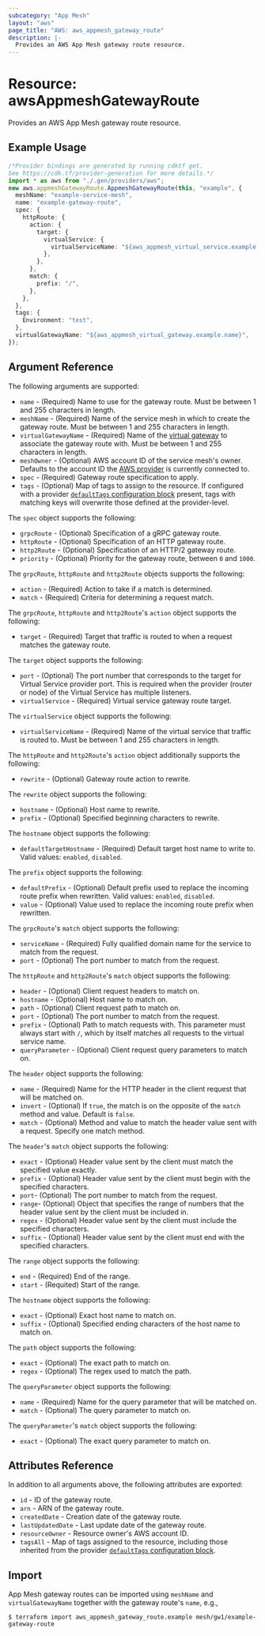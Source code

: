 ```yaml
---
subcategory: "App Mesh"
layout: "aws"
page_title: "AWS: aws_appmesh_gateway_route"
description: |-
  Provides an AWS App Mesh gateway route resource.
---
```


# Resource: awsAppmeshGatewayRoute

Provides an AWS App Mesh gateway route resource.

## Example Usage

```typescript
/*Provider bindings are generated by running cdktf get.
See https://cdk.tf/provider-generation for more details.*/
import * as aws from "./.gen/providers/aws";
new aws.appmeshGatewayRoute.AppmeshGatewayRoute(this, "example", {
  meshName: "example-service-mesh",
  name: "example-gateway-route",
  spec: {
    httpRoute: {
      action: {
        target: {
          virtualService: {
            virtualServiceName: "${aws_appmesh_virtual_service.example.name}",
          },
        },
      },
      match: {
        prefix: "/",
      },
    },
  },
  tags: {
    Environment: "test",
  },
  virtualGatewayName: "${aws_appmesh_virtual_gateway.example.name}",
});

```

## Argument Reference

The following arguments are supported:

* `name` - (Required) Name to use for the gateway route. Must be between 1 and 255 characters in length.
* `meshName` - (Required) Name of the service mesh in which to create the gateway route. Must be between 1 and 255 characters in length.
* `virtualGatewayName` - (Required) Name of the [virtual gateway](/docs/providers/aws/r/appmesh_virtual_gateway.html) to associate the gateway route with. Must be between 1 and 255 characters in length.
* `meshOwner` - (Optional) AWS account ID of the service mesh's owner. Defaults to the account ID the [AWS provider][1] is currently connected to.
* `spec` - (Required) Gateway route specification to apply.
* `tags` - (Optional) Map of tags to assign to the resource. If configured with a provider [`defaultTags` configuration block](https://registry.terraform.io/providers/hashicorp/aws/latest/docs#default_tags-configuration-block) present, tags with matching keys will overwrite those defined at the provider-level.

The `spec` object supports the following:

* `grpcRoute` - (Optional) Specification of a gRPC gateway route.
* `httpRoute` - (Optional) Specification of an HTTP gateway route.
* `http2Route` - (Optional) Specification of an HTTP/2 gateway route.
* `priority` - (Optional) Priority for the gateway route, between `0` and `1000`.

The `grpcRoute`, `httpRoute` and `http2Route` objects supports the following:

* `action` - (Required) Action to take if a match is determined.
* `match` - (Required) Criteria for determining a request match.

The `grpcRoute`, `httpRoute` and `http2Route`'s `action` object supports the following:

* `target` - (Required) Target that traffic is routed to when a request matches the gateway route.

The `target` object supports the following:

* `port` - (Optional) The port number that corresponds to the target for Virtual Service provider port. This is required when the provider (router or node) of the Virtual Service has multiple listeners.
* `virtualService` - (Required) Virtual service gateway route target.

The `virtualService` object supports the following:

* `virtualServiceName` - (Required) Name of the virtual service that traffic is routed to. Must be between 1 and 255 characters in length.

The `httpRoute` and `http2Route`'s `action` object additionally supports the following:

* `rewrite` - (Optional) Gateway route action to rewrite.

The `rewrite` object supports the following:

* `hostname` - (Optional) Host name to rewrite.
* `prefix` - (Optional) Specified beginning characters to rewrite.

The `hostname` object supports the following:

* `defaultTargetHostname` - (Required) Default target host name to write to. Valid values: `enabled`, `disabled`.

The `prefix` object supports the following:

* `defaultPrefix` - (Optional) Default prefix used to replace the incoming route prefix when rewritten. Valid values: `enabled`, `disabled`.
* `value` - (Optional) Value used to replace the incoming route prefix when rewritten.

The `grpcRoute`'s `match` object supports the following:

* `serviceName` - (Required) Fully qualified domain name for the service to match from the request.
* `port` - (Optional) The port number to match from the request.

The `httpRoute` and `http2Route`'s `match` object supports the following:

* `header` - (Optional) Client request headers to match on.
* `hostname` - (Optional) Host name to match on.
* `path` - (Optional) Client request path to match on.
* `port` - (Optional) The port number to match from the request.
* `prefix` - (Optional) Path to match requests with. This parameter must always start with `/`, which by itself matches all requests to the virtual service name.
* `queryParameter` - (Optional) Client request query parameters to match on.

The `header` object supports the following:

* `name` - (Required) Name for the HTTP header in the client request that will be matched on.
* `invert` - (Optional) If `true`, the match is on the opposite of the `match` method and value. Default is `false`.
* `match` - (Optional) Method and value to match the header value sent with a request. Specify one match method.

The `header`'s `match` object supports the following:

* `exact` - (Optional) Header value sent by the client must match the specified value exactly.
* `prefix` - (Optional) Header value sent by the client must begin with the specified characters.
* `port`- (Optional) The port number to match from the request.
* `range`- (Optional) Object that specifies the range of numbers that the header value sent by the client must be included in.
* `regex` - (Optional) Header value sent by the client must include the specified characters.
* `suffix` - (Optional) Header value sent by the client must end with the specified characters.

The `range` object supports the following:

* `end` - (Required) End of the range.
* `start` - (Requited) Start of the range.

The `hostname` object supports the following:

* `exact` - (Optional) Exact host name to match on.
* `suffix` - (Optional) Specified ending characters of the host name to match on.

The `path` object supports the following:

* `exact` - (Optional) The exact path to match on.
* `regex` - (Optional) The regex used to match the path.

The `queryParameter` object supports the following:

* `name` - (Required) Name for the query parameter that will be matched on.
* `match` - (Optional) The query parameter to match on.

The `queryParameter`'s `match` object supports the following:

* `exact` - (Optional) The exact query parameter to match on.

## Attributes Reference

In addition to all arguments above, the following attributes are exported:

* `id` - ID of the gateway route.
* `arn` - ARN of the gateway route.
* `createdDate` - Creation date of the gateway route.
* `lastUpdatedDate` - Last update date of the gateway route.
* `resourceOwner` - Resource owner's AWS account ID.
* `tagsAll` - Map of tags assigned to the resource, including those inherited from the provider [`defaultTags` configuration block](https://registry.terraform.io/providers/hashicorp/aws/latest/docs#default_tags-configuration-block).

## Import

App Mesh gateway routes can be imported using `meshName` and `virtualGatewayName` together with the gateway route's `name`,
e.g.,

```console
$ terraform import aws_appmesh_gateway_route.example mesh/gw1/example-gateway-route
```

[1]: /docs/providers/aws/index.html
